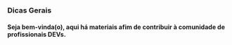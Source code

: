 ### Dicas Gerais
#### Seja bem-vinda(o), aqui há materiais afim de contribuir à comunidade de profissionais DEVs.
